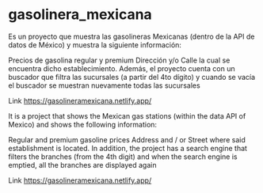 # gasolinera_mexicana

Es un proyecto que muestra las gasolineras Mexicanas (dentro de la API de datos de México) y muestra la siguiente información:

Precios de gasolina regular y premium
Dirección y/o Calle la cual se encuentra dicho establecimiento.
Además, el proyecto cuenta con un buscador que filtra las sucursales (a partir del 4to dígito) y cuando se vacía el buscador se muestran nuevamente todas las sucursales

Link https://gasolineramexicana.netlify.app/

It is a project that shows the Mexican gas stations (within the data API of Mexico) and shows the following information:

Regular and premium gasoline prices
Address and / or Street where said establishment is located.
In addition, the project has a search engine that filters the branches (from the 4th digit) and when the search engine is emptied, all the branches are displayed again

Link https://gasolineramexicana.netlify.app/

